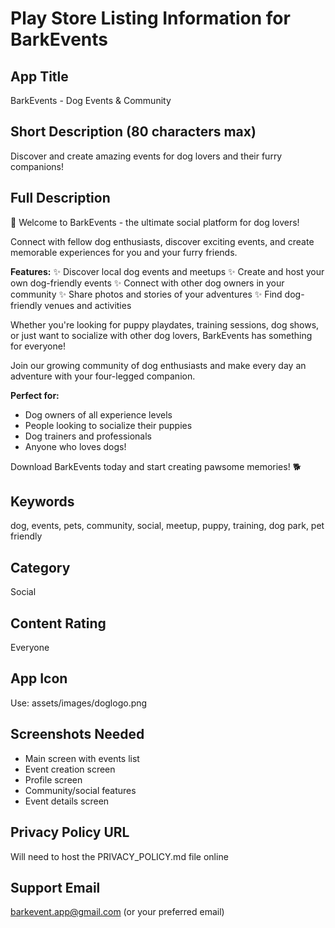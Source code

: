 # Play Store Listing Information for BarkEvents

## App Title
BarkEvents - Dog Events & Community

## Short Description (80 characters max)
Discover and create amazing events for dog lovers and their furry companions!

## Full Description
🐶 Welcome to BarkEvents - the ultimate social platform for dog lovers!

Connect with fellow dog enthusiasts, discover exciting events, and create memorable experiences for you and your furry friends.

**Features:**
✨ Discover local dog events and meetups
✨ Create and host your own dog-friendly events
✨ Connect with other dog owners in your community
✨ Share photos and stories of your adventures
✨ Find dog-friendly venues and activities

Whether you're looking for puppy playdates, training sessions, dog shows, or just want to socialize with other dog lovers, BarkEvents has something for everyone!

Join our growing community of dog enthusiasts and make every day an adventure with your four-legged companion.

**Perfect for:**
- Dog owners of all experience levels
- People looking to socialize their puppies
- Dog trainers and professionals
- Anyone who loves dogs!

Download BarkEvents today and start creating pawsome memories! 🐕

## Keywords
dog, events, pets, community, social, meetup, puppy, training, dog park, pet friendly

## Category
Social

## Content Rating
Everyone

## App Icon
Use: assets/images/doglogo.png

## Screenshots Needed
- Main screen with events list
- Event creation screen
- Profile screen
- Community/social features
- Event details screen

## Privacy Policy URL
Will need to host the PRIVACY_POLICY.md file online

## Support Email
barkevent.app@gmail.com (or your preferred email)

